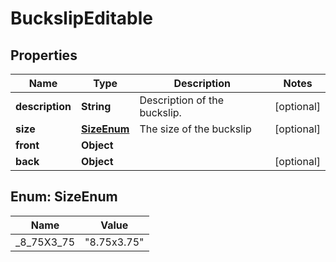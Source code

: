 

# BuckslipEditable


## Properties

| Name | Type | Description | Notes |
|------------ | ------------- | ------------- | -------------|
|**description** | **String** | Description of the buckslip. |  [optional] |
|**size** | [**SizeEnum**](#SizeEnum) | The size of the buckslip |  [optional] |
|**front** | **Object** |  |  |
|**back** | **Object** |  |  [optional] |



## Enum: SizeEnum

| Name | Value |
|---- | -----|
| _8_75X3_75 | &quot;8.75x3.75&quot; |



